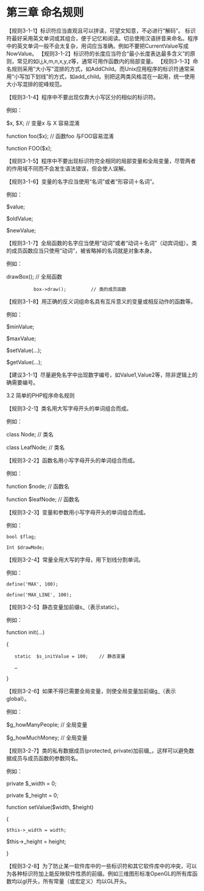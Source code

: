 第三章 命名规则
=====

【规则3-1-1】标识符应当直观且可以拼读，可望文知意，不必进行“解码”。
              标识符最好采用英文单词或其组合，便于记忆和阅读。切忌使用汉语拼音来命名。程序中的英文单词一般不会太复杂，用词应当准确。例如不要把CurrentValue写成NowValue。
【规则3-1-2】标识符的长度应当符合“最小长度表达最多含义”的原则，常见的如i,j,k,m,n,x,y,z等，通常可用作函数内的局部变量。 
【规则3-1-3】命名规则采用“大小写”混排的方式，如AddChild。而Unix应用程序的标识符通常采用“小写加下划线”的方式，如add_child。别把这两类风格混在一起用，统一使用大小写混排的驼峰规范。 
 

【规则3-1-4】程序中不要出现仅靠大小写区分的相似的标识符。

例如：

$x,  $X;        // 变量x 与 X 容易混淆

function foo($x);   // 函数foo 与FOO容易混淆

function FOO($x);

 

【规则3-1-5】程序中不要出现标识符完全相同的局部变量和全局变量，尽管两者的作用域不同而不会发生语法错误，但会使人误解。

【规则3-1-6】变量的名字应当使用“名词”或者“形容词＋名词”。

例如：

$value;

$oldValue;

$newValue;

 


【规则3-1-7】全局函数的名字应当使用“动词”或者“动词＋名词”（动宾词组）。类的成员函数应当只使用“动词”，被省略掉的名词就是对象本身。

例如：

drawBox();            // 全局函数

              box->draw();         // 类的成员函数

 

【规则3-1-8】用正确的反义词组命名具有互斥意义的变量或相反动作的函数等。

例如：

$minValue;

$maxValue;

 

$setValue(…);

$getValue(…);

 

【建议3-1-1】尽量避免名字中出现数字编号，如Value1,Value2等，除非逻辑上的确需要编号。

 

3.2 简单的PHP程序命名规则
 

【规则3-2-1】类名用大写字母开头的单词组合而成。

例如：

  class Node;                 // 类名

  class LeafNode;             // 类名

【规则3-2-2】函数名用小写字母开头的单词组合而成。

例如：

  function $node;                 // 函数名

  function $leafNode;             // 函数名

 

 

【规则3-2-3】变量和参数用小写字母开头的单词组合而成。

例如：

    bool $flag;

    Int $drawMode;

 

【规则3-2-4】常量全用大写的字母，用下划线分割单词。

例如：

    define('MAX', 100);

    define('MAX_LINE', 100);

 

【规则3-2-5】静态变量加前缀s_（表示static）。

例如：

function init(…)

{

       static  $s_initValue = 100;    // 静态变量

       …

}

 

【规则3-2-6】如果不得已需要全局变量，则使全局变量加前缀g_（表示global）。

例如：

$g_howManyPeople;     // 全局变量

$g_howMuchMoney;     // 全局变量

 

【规则3-2-7】类的私有数据成员(protected, private)加前缀_，这样可以避免数据成员与成员函数的参数同名。

例如：

private $_width = 0;

private $_height = 0;

function setValue($width, $height)

{

    $this->_width = width;

$this->_height = height;

}

 

【规则3-2-8】为了防止某一软件库中的一些标识符和其它软件库中的冲突，可以为各种标识符加上能反映软件性质的前缀。例如三维图形标准OpenGL的所有库函数均以gl开头，所有常量（或宏定义）均以GL开头。
